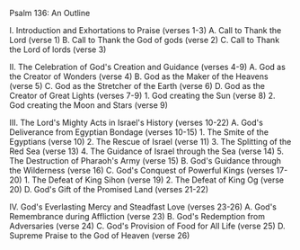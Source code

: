 Psalm 136: An Outline

I. Introduction and Exhortations to Praise (verses 1-3)
   A. Call to Thank the Lord (verse 1)
   B. Call to Thank the God of gods (verse 2)
   C. Call to Thank the Lord of lords (verse 3)

II. The Celebration of God's Creation and Guidance (verses 4-9)
   A. God as the Creator of Wonders (verse 4)
   B. God as the Maker of the Heavens (verse 5)
   C. God as the Stretcher of the Earth (verse 6)
   D. God as the Creator of Great Lights (verses 7-9)
      1. God creating the Sun (verse 8)
      2. God creating the Moon and Stars (verse 9)

III. The Lord's Mighty Acts in Israel's History (verses 10-22)
   A. God's Deliverance from Egyptian Bondage (verses 10-15)
      1. The Smite of the Egyptians (verse 10)
      2. The Rescue of Israel (verse 11)
      3. The Splitting of the Red Sea (verse 13)
      4. The Guidance of Israel through the Sea (verse 14)
      5. The Destruction of Pharaoh's Army (verse 15)
   B. God's Guidance through the Wilderness (verse 16)
   C. God's Conquest of Powerful Kings (verses 17-20)
      1. The Defeat of King Sihon (verse 19)
      2. The Defeat of King Og (verse 20)
   D. God's Gift of the Promised Land (verses 21-22)

IV. God's Everlasting Mercy and Steadfast Love (verses 23-26)
   A. God's Remembrance during Affliction (verse 23)
   B. God's Redemption from Adversaries (verse 24)
   C. God's Provision of Food for All Life (verse 25)
   D. Supreme Praise to the God of Heaven (verse 26)